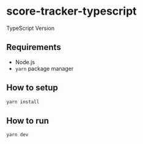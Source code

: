 # score-tracker-typescript
TypeScript Version

## Requirements

* Node.js
* `yarn` package manager

## How to setup

```sh
yarn install
```

## How to run

```sh
yarn dev
```